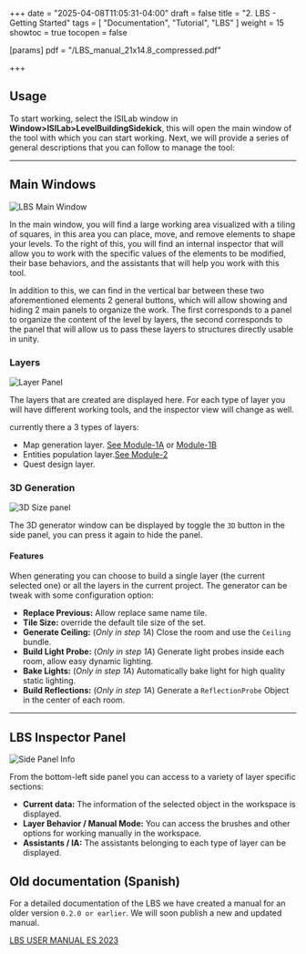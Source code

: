 +++
date = "2025-04-08T11:05:31-04:00"
draft = false
title = "2. LBS - Getting Started"
tags = [ "Documentation", "Tutorial", "LBS" ]
weight = 15
showtoc = true
tocopen = false

[params]
    pdf = "/LBS_manual_21x14.8_compressed.pdf"

+++

## Usage

To start working, select the ISILab window in **Window>ISILab>LevelBuildingSidekick**, this will open the main window of the tool with which you can start working. Next, we will provide a series of general descriptions that you can follow to manage the tool:

---
## Main Windows

![LBS Main Window](/Unity_1OnOncbeB3.png  "Main Window")

In the main window, you will find a large working area visualized with a tiling of squares, in this area you can place, move, and remove elements to shape your levels. To the right of this, you will find an internal inspector that will allow you to work with the specific values of the elements to be modified, their base behaviors, and the assistants that will help you work with this tool.


In addition to this, we can find in the vertical bar between these two aforementioned elements 2 general buttons, which will allow showing and hiding 2 main panels to organize the work. The first corresponds to a panel to organize the content of the level by layers, the second corresponds to the panel that will allow us to pass these layers to structures directly usable in unity.

### Layers

![Layer Panel](/layer_info_01.png)

The layers that are created are displayed here. For each type of layer you will have different working tools, and the inspector view will change as well.

currently there a 3 types of layers:
- Map generation layer. [See Module-1A](../module_1a_layer/) or [Module-1B](../module_1b_layer/)
- Entities population layer.[See Module-2](../population_layer/)
- Quest design layer.


### 3D Generation

![3D Size panel](/3DInfo_01.png)

The 3D generator window can be displayed by toggle the `3D` button in the side panel, you can press it again to hide the panel.

#### Features

When generating you can choose to build a single layer (the current selected one) or all the layers in the current project. The generator can be tweak with some configuration option:
    
- **Replace Previous:** Allow replace same name tile.
- **Tile Size:** override the default tile size of the set.
-  **Generate Ceiling:** (*Only in step 1A*) Close the room and use the `Ceiling` bundle.
- **Build Light Probe:** (*Only in step 1A*) Generate light probes inside each room, allow easy dynamic lighting.
- **Bake Lights:** (*Only in step 1A*) Automatically bake light for high quality static lighting.
- **Build Reflections:** (*Only in step 1A*) Generate a `ReflectionProbe` Object in the center of each room.

---
## LBS Inspector Panel

![Side Panel Info](/Step_1A_Info_Side_panel_01.png)

From the bottom-left side panel you can access to a variety of layer specific sections: 

- **Current data:** The information of the selected object in the workspace is displayed.
- **Layer Behavior / Manual Mode:**  You can access the brushes and other options for working manually in the workspace.
- **Assistants / IA:** The assistants belonging to each type of layer can be displayed.
 
## Old documentation (Spanish)

For a detailed documentation of the LBS we have created a manual for an older version `0.2.0 or earlier`. We will soon publish a new and updated manual.

[LBS USER MANUAL ES 2023](/isilab-website/LBS_manual_21x14.8_compressed.pdf)
